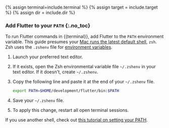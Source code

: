 {% assign terminal=include.terminal %}
{% assign target = include.target %}
{% assign dir = include.dir %}

### Add Flutter to your `PATH` {:.no_toc}

To run Flutter commands in {{terminal}},
add Flutter to the `PATH` environment variable.
This guide presumes your [Mac runs the latest default shell][zsh-mac], `zsh`.
Zsh uses the `.zshenv` file for [environment variables][envvar].

1. Launch your preferred text editor.

1. If it exists, open the Zsh environmental variable file `~/.zshenv`
   in your text editor. If it doesn't, create `~/.zshenv`.

1. Copy the following line and paste it at the end of your `~/.zshenv` file.

   ```bash
   export PATH=$HOME/development/flutter/bin:$PATH
   ```

1. Save your `~/.zshenv` file.

1. To apply this change, restart all open terminal sessions.

If you use another shell,
check out [this tutorial on setting your PATH][other-path].

[zsh-mac]: https://support.apple.com/en-us/102360
[envvar]: https://zsh.sourceforge.io/Intro/intro_3.html
[other-path]: https://www.cyberciti.biz/faq/unix-linux-adding-path/
